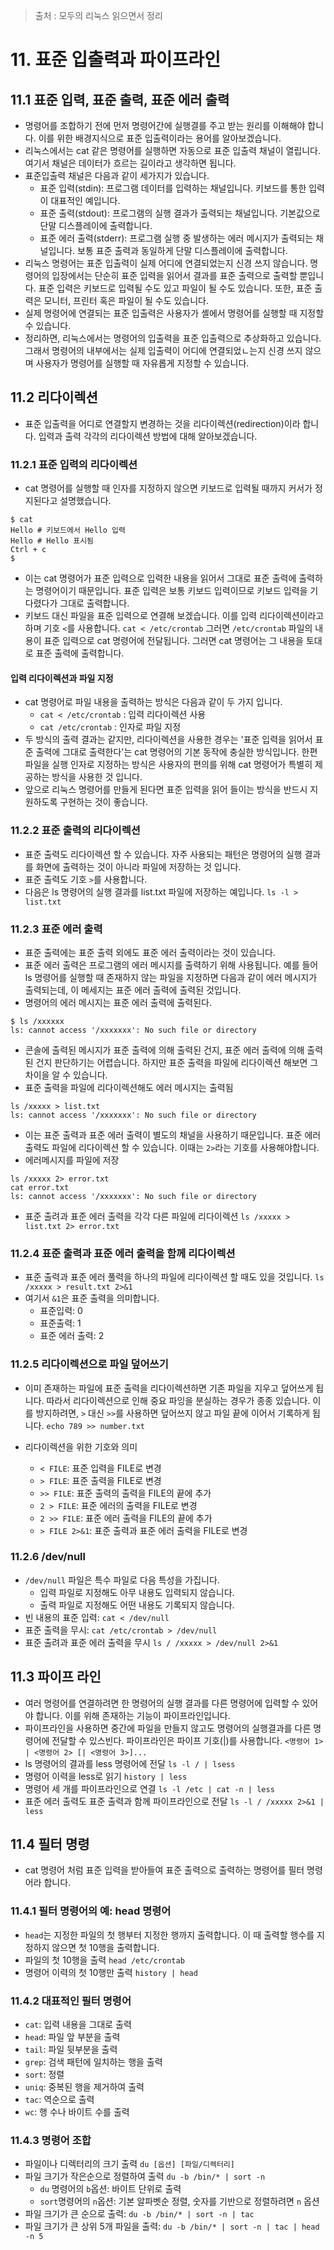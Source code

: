 > 출처 :  모두의 리눅스 읽으면서 정리 

# 11. 표준 입출력과 파이프라인
## 11.1 표준 입력, 표준 출력, 표준 에러 출력
- 명령어를 조합하기 전에 먼저 명령어간에 실행결를 주고 받는 원리를 이해해야 합니다. 이를 위한 배경지식으로 표준 입출력이라는 용어를
알아보겠습니다.
- 리눅스에서는 cat 같은 명령어를 실행하면 자동으로 표준 입출력 채널이 열립니다. 여기서 채널은 데이터가 흐르는 길이라고 생각하면 됩니다.
- 표준입출력 채널은 다음과 같이 세가지가 있습니다.
  * 표준 입력(stdin): 프로그램 데이터를 입력하는 채널입니다. 키보드를 통한 입력이 대표적인 예입니다.
  * 표준 출력(stdout): 프로그램의 실행 결과가 출력되는 채널입니다. 기본값으로 단말 디스플레이에 출력합니다.
  * 표준 에러 출력(stderr): 프로그램 실행 중 발생하는 에러 메시지가 출력되는 채널입니다. 보통 표준 출력과 동일하게 단말 디스플레이에 출력합니다.
- 리눅스 명령어는 표준 입출력이 실제 어디에 연결되었는지 신경 쓰지 않습니다. 명령어의 입장에서는 단순히 표준 입력을 읽어서 결과를 표준 출력으로 출력할 뿐입니다.
표준 입력은 키보드로 입력될 수도 있고 파일이 될 수도 있습니다. 또한, 표준 출력은 모니터, 프린터 혹은 파일이 될 수도 있습니다.
- 실제 명령어에 연결되는 표준 입출력은 사용자가 셸에서 명령어를 실행할 때 지정할 수 있습니다.
- 정리하면, 리눅스에서는 명령어의 입출력을 표준 입출력으로 추상화하고 있습니다. 그래서 명령어의 내부에서는 실제 입출력이 어디에 연결되었ㄴ는지 신경 쓰지 않으며
사용자가 명령어를 실행할 때 자유롭게 지정할 수 있습니다.

## 11.2 리다이렉션
- 표준 입출력을 어디로 연결할지 변경하는 것을 리다이렉션(redirection)이라 합니다. 입력과 출력 각각의 리다이렉션 방법에 대해 알아보겠습니다.

### 11.2.1 표준 입력의 리다이렉션
- cat 명령어를 실행할 때 인자를 지정하지 않으면 키보드로 입력될 때까지 커서가 정지된다고 설명했습니다.
```shell
$ cat
Hello # 키보드에서 Hello 입력
Hello # Hello 표시됨
Ctrl + c
$
```
- 이는 cat 명령어가 표준 입력으로 입력한 내용을 읽어서 그대로 표준 출력에 출력하는 명령어이기 때문입니다. 표준 입력은 보통 키보드 입력이므로
키보드 입력을 기다렸다가 그대로 출력합니다.
- 키보드 대신 파일을 표준 입력으로 연결해 보겠습니다. 이를 입력 리다이렉션이라고 하며 기호 `<`를 사용합니다.
`cat < /etc/crontab` 그러면 `/etc/crontab` 파일의 내용이 표준 입력으로 cat 명령어에 전달됩니다. 그러면 cat 명령어는 그 내용을 토대로 
표준 출력에 출력합니다.

#### 입력 리다이렉션과 파일 지정
- cat 명령어로 파일 내용을 출력하는 방식은 다음과 같이 두 가지 입니다.
  * `cat < /etc/crontab` : 입력 리다이렉션 사용
  * `cat /etc/crontab` : 인자로 파일 지정
- 두 방식의 출력 결과는 같지만, 리다이렉션을 사용한 경우는 '표준 입력을 읽어서 표준 출력에 그대로 출력한다'는 cat 명령어의 기본 동작에 충실한
방식입니다. 한편 파일을 실행 인자로 지정하는 방식은 사용자의 편의를 위해 cat 명령어가 특별히 제공하는 방식을 사용한 것 입니다.
- 앞으로 리눅스 명령어를 만들게 된다면 표준 입력을 읽어 들이는 방식을 반드시 지원하도록 구현하는 것이 좋습니다. 

### 11.2.2 표준 출력의 리다이렉션
- 표준 출력도 리다이렉션 할 수 있습니다. 자주 사용되는 패턴은 명령어의 실행 결과를 화면에 출력하는 것이 아니라 파일에 저장하는 것 입니다.
- 표준 출력도 기호 `>`를 사용합니다. 
- 다음은 ls 명령어의 실행 결과를 list.txt 파일에 저장하는 예입니다. `ls -l > list.txt`

### 11.2.3 표준 에러 출력
- 표준 출력에는 표준 출력 외에도 표준 에러 출력이라는 것이 있습니다. 
- 표준 에러 출력은 프로그램의 에러 메시지를 출력하기 위해 사용됩니다. 예를 들어 ls 명령어를 실행할 때 존재하지 않는 파일을 지정하면 다음과
같이 에러 메시지가 출력되는데, 이 메세지는 표준 에러 출력에 출력된 것입니다.
- 명령어의 에러 메시지는 표준 에러 출력에 출력된다.
```shell
$ ls /xxxxxx
ls: cannot access '/xxxxxxx': No such file or directory
```
- 콘솔에 출력된 메시지가 표준 출력에 의해 출력된 건지, 표준 에러 출력에 의해 출력된 건지 판단하기는 어렵습니다.
하지만 표준 출력을 파일에 리다이렉션 해보면 그 차이을 알 수 있습니다.
- 표준 출력을 파일에 리다이렉션해도 에러 메시지는 출력됨
```shell
ls /xxxxx > list.txt
ls: cannot access '/xxxxxxx': No such file or directory
```
- 이는 표준 출력과 표준 에러 출력이 별도의 채널을 사용하기 때문입니다. 표준 에러 출력도 파일에 리다이렉션 할 수 있습니다. 이때는 `2>`라는
기호를 사용해야합니다.
- 에러메시지를 파일에 저장
```shell
ls /xxxxx 2> error.txt
cat error.txt
ls: cannot access '/xxxxxxx': No such file or directory
```
- 표준 출려과 표준 에러 출력을 각각 다른 파일에 리다이렉션 `ls /xxxxx > list.txt 2> error.txt`

### 11.2.4 표준 출력과 표준 에러 출력을 함께 리다이렉션
- 표준 출력과 표준 에러 풀력을 하나의 파일에 리다이렉션 할 때도 있을 것입니다. `ls /xxxxx > result.txt 2>&1`
- 여기서 `&1`은 표준 출력을 의미합니다.
  * 표준입력: 0
  * 표준출력: 1
  * 표준 에러 출력: 2

### 11.2.5 리다이렉션으로 파일 덮어쓰기
- 이미 존재하는 파일에 표준 출력을 리다이렉션하면 기존 파일을 지우고 덮어쓰게 됩니다.
따라서 리다이렉션으로 인해 중요 파잉을 분실하는 경우가 종종 있습니다. 이를 방지하려면, `>` 대신 `>>`를 사용하면 덮어쓰지 않고 파일 끝에 이어서
기록하게 됩니다. `echo 789 >> number.txt`

- 리다이렉션을 위한 기호와 의미
  * `< FILE`: 표준 입력을 FILE로 변경
  * `> FILE`: 표준 출력을 FILE로 변경
  * `>> FILE`: 표준 출력의 출력을 FILE의 끝에 추가
  * `2 > FILE`: 표준 에러의 출력을 FILE로 변경
  * `2 >> FILE`: 표준 에러 출력을 FILE의 끝에 추가
  * `> FILE 2>&1`: 표준 출력과 표준 에러 출력을 FILE로 변경

### 11.2.6 /dev/null
- `/dev/null` 파일은 특수 파일로 다음 특성을 가집니다.
  * 입력 파일로 지정해도 아무 내용도 입력되지 않습니다.
  * 출력 파일로 지정해도 어떤 내용도 기록되지 않습니다.
- 빈 내용의 표준 입력: `cat < /dev/null`
- 표준 출력을 무시: `cat /etc/crontab > /dev/null`
- 표준 출려과 표준 에러 출력을 무시 `ls / /xxxxx > /dev/null 2>&1`

## 11.3 파이프 라인
- 여러 명령어를 연결하려면 한 명령어의 실행 결과를 다른 명령어에 입력할 수 있어야 합니다. 이를 위해 존재하는 기능이 파이프라인입니다.
- 파이프라인을 사용하면 중간에 파일을 만들지 않고도 명령어의 실행결과를 다른 명령어에 전달할 수 있스빈다. 파이프라인은 파이프 기호(|)를 사용합니다.
`<명령어 1> | <명령어 2> [| <명령어 3>]...`
- ls 명령어의 결과를 less 명령어에 전달 `ls -l / | lsess`
- 명령어 이력을 less로 읽기 `history | less`
- 명령어 세 개를 파이프라인으로 연결 `ls -l /etc | cat -n | less`
- 표준 에러 출력도 표준 출력과 함께 파이프라인으로 전달 `ls -l / /xxxxx 2>&1 | less`

## 11.4 필터 명령
- cat 명령어 처럼 표준 입력을 받아들여 표준 출력으로 출력하는 명령어를 필터 명령어라 합니다.

### 11.4.1 필터 명령어의 예: head 명령어
- `head`는 지정한 파일의 첫 행부터 지정한 행까지 출력합니다. 이 때 출력할 행수를 지정하지 않으면 첫 10행을 출력합니다.
- 파일의 첫 10행을 출력 `head /etc/crontab`
- 명령어 이력의 첫 10행만 출력 `history | head`

### 11.4.2 대표적인 필터 명령어
- `cat`: 입력 내용을 그대로 출력
- `head`: 파일 앞 부분을 출력
- `tail`: 파일 뒷부분을 출력
- `grep`: 검색 패턴에 일치하는 행을 출력
- `sort`: 정렬
- `uniq`: 중복된 행을 제거하여 출력
- `tac`: 역순으로 출력
- `wc`: 행 수나 바이트 수를 출력

### 11.4.3 명령어 조합
- 파일이나 디렉터리의 크기 출력 `du [옵션] [파일/디렉터리]`
- 파일 크기가 작은순으로 정렬하여 출력 `du -b /bin/* | sort -n`
  * `du` 명령어의 `b`옵션: 바이트 단위로 출력
  * `sort`명령어의 `n`옵션: 기본 알파벳순 정렬, 숫자를 기반으로 정렬하려면 `n` 옵션
- 파일 크기가 큰 순으로 출력: `du -b /bin/* | sort -n | tac`
- 파일 크기가 큰 상위 5개 파일을 출력: `du -b /bin/* | sort -n | tac | head -n 5`
